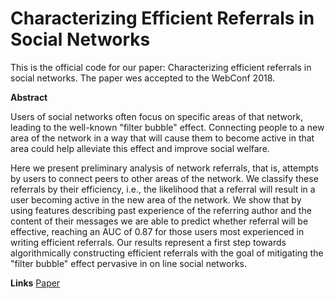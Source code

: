 # Characterizing Efficient Referrals in Social Networks

This is the official code for our paper: Characterizing efficient referrals in social networks.
The paper wes accepted to the WebConf 2018.

**Abstract**

Users of social networks often focus on specific areas of that network, leading to the well-known "filter bubble" effect. Connecting people to a new area of the network in a way that will cause them to become active in that area could help alleviate this effect and improve social welfare.

Here we present preliminary analysis of network referrals, that is, attempts by users to connect peers to other areas of the network. We classify these referrals by their efficiency, i.e., the likelihood that a referral will result in a user becoming active in the new area of the network. We show that by using features describing past experience of the referring author and the content of their messages we are able to predict whether referral will be effective, reaching an AUC of 0.87 for those users most experienced in writing efficient referrals. Our results represent a first step towards algorithmically constructing efficient referrals with the goal of mitigating the "filter bubble" effect pervasive in on line social networks.

**Links**
[Paper](https://dl.acm.org/doi/abs/10.1145/3184558.3186910)

